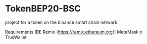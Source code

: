 # TokenBEP20-BSC
project for a token on the binance smart chain network

Requirements
 IDE Remix  (https://remix.ethereum.org/)
 MetaMask o TrusWallet
